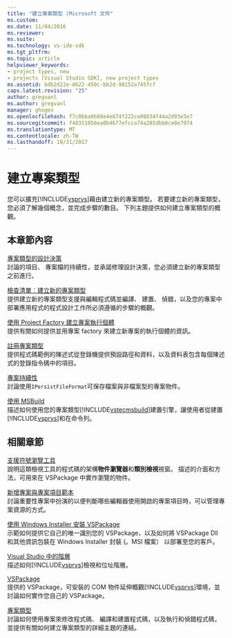 ```yaml
---
title: "建立專案類型 |Microsoft 文件"
ms.custom: 
ms.date: 11/04/2016
ms.reviewer: 
ms.suite: 
ms.technology: vs-ide-sdk
ms.tgt_pltfrm: 
ms.topic: article
helpviewer_keywords:
- project types, new
- projects [Visual Studio SDK], new project types
ms.assetid: bdb2d22e-d622-450c-bb2d-98152a745fcf
caps.latest.revision: "25"
author: gregvanl
ms.author: gregvanl
manager: ghogen
ms.openlocfilehash: f7c0bba9b80e4e874f222ce00834f44a2d93e3e7
ms.sourcegitcommit: f40311056ea0b4677efcca74a285dbb0ce0e7974
ms.translationtype: MT
ms.contentlocale: zh-TW
ms.lasthandoff: 10/31/2017
---
```

# <a name="creating-project-types"></a>建立專案類型
您可以擴充[!INCLUDE[vsprvs](../../code-quality/includes/vsprvs_md.md)]藉由建立新的專案類型。 若要建立新的專案類型，您必須了解幾個概念，並完成步驟的數目。 下列主題提供如何建立專案類型的概觀。  
  
## <a name="in-this-section"></a>本章節內容  
 [專案類型的設計決策](../../extensibility/internals/project-type-design-decisions.md)  
 討論的項目、 專案檔的持續性，並承諾修理設計決策，您必須建立新的專案類型之前進行。  
  
 [檢查清單︰建立新的專案類型](../../extensibility/internals/checklist-creating-new-project-types.md)  
 提供建立新的專案類型支援與編輯程式碼並編譯、 建置、 偵錯，以及您的專案中部署應用程式的程式設計工作所必須遵循的步驟的概觀。  
  
 [使用 Project Factory 建立專案執行個體](../../extensibility/internals/creating-project-instances-by-using-project-factories.md)  
 提供有關如何提供並用專案 factory 來建立新專案的執行個體的資訊。  
  
 [註冊專案類型](../../extensibility/internals/registering-a-project-type.md)  
 提供程式碼範例的陳述式從登錄機提供預設路徑和資料，以及資料表包含每個陳述式的登錄指令碼中的項目。  
  
 [專案持續性](../../extensibility/internals/project-persistence.md)  
 討論使用`IPersistFileFormat`可保存檔案與非檔案型的專案物件。  
  
 [使用 MSBuild](../../extensibility/internals/using-msbuild.md)  
 描述如何使用您的專案類型[!INCLUDE[vstecmsbuild](../../extensibility/internals/includes/vstecmsbuild_md.md)]建置引擎，讓使用者從建置[!INCLUDE[vsprvs](../../code-quality/includes/vsprvs_md.md)]和在命令列。  
  
## <a name="related-sections"></a>相關章節  
 [支援符號瀏覽工具](../../extensibility/internals/supporting-symbol-browsing-tools.md)  
 說明這類檢視工具的程式碼的架構**物件瀏覽器**和**類別檢視**視窗。 描述的介面和方法，可用來在 VSPackage 中實作瀏覽的物件。  
  
 [新增專案與專案項目範本](../../extensibility/internals/adding-project-and-project-item-templates.md)  
 討論重要性專案中扮演的以便判斷哪些編輯器使用開啟的專案項目時，可以管理專案資源的方式。  
  
 [使用 Windows Installer 安裝 VSPackage](../../extensibility/internals/installing-vspackages-with-windows-installer.md)  
 示範如何提供它自己的唯一識別您的 VSPackage，以及如何將 VSPackage Dll 和其他資訊包裝在 Windows Installer 封裝 (。MSI 檔案） 以部署至您的客戶。  
  
 [Visual Studio 中的階層](../../extensibility/internals/hierarchies-in-visual-studio.md)  
 描述如何[!INCLUDE[vsprvs](../../code-quality/includes/vsprvs_md.md)]檢視和位址階層。  
  
 [VSPackage](../../extensibility/internals/vspackages.md)  
 提供的 VSPackage，可安裝的 COM 物件延伸概觀[!INCLUDE[vsprvs](../../code-quality/includes/vsprvs_md.md)]環境，並討論如何實作您自己的 VSPackage。  
  
 [專案類型](../../extensibility/internals/project-types.md)  
 討論如何使用專案來修改程式碼、 編譯和建置程式碼，以及執行和偵錯程式碼，並提供有關如何建立專案類型的詳細主題的連結。